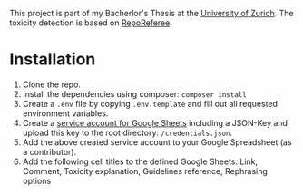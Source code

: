 This project is part of my Bacherlor's Thesis at the [University of Zurich](https://www.ifi.uzh.ch/en.html). The toxicity detection is based on [RepoReferee](https://gitlab.uzh.ch/szymon.kaczmarski/reporeferee-replication-package/-/tree/main/3_reporeferee_code).

# Installation
1. Clone the repo.
2. Install the dependencies using composer: `composer install`
3. Create a `.env` file by copying `.env.template` and fill out all requested environment variables.
4. Create a [service account for Google Sheets](https://www.nidup.io/blog/manipulate-google-sheets-in-php-with-api#create-a-google-project-and-configure-sheets-api) including a JSON-Key and upload this key to the root directory: `/credentials.json`.
5. Add the above created service account to your Google Spreadsheet (as a contributor).
6. Add the following cell titles to the defined Google Sheets: Link, Comment, Toxicity explanation, Guidelines reference, Rephrasing options